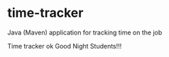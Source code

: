 # time-tracker
Java (Maven) application for tracking time on the job

Time tracker
ok
Good Night Students!!!
